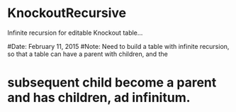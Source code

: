 # KnockoutRecursive
Infinite recursion for editable Knockout table...

#Date:  February 11, 2015
#Note:  Need to build a table with infinite recursion, so that a table can have a parent with children, and the 
#       subsequent child become a parent and has children, ad infinitum.
